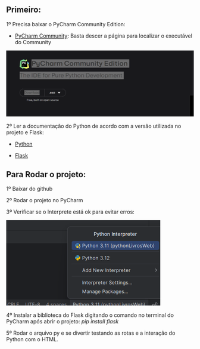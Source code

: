 ## Primeiro: 

1º Precisa baixar o PyCharm Community Edition:
- [PyCharm Community](https://www.jetbrains.com/pycharm/download/?section=windows#section=windows): Basta descer a página para localizar o executável do Community

![img.png](img.png)


2º Ler a documentação do Python de acordo com a versão utilizada no projeto e Flask:  
 - [Python](https://docs.python.org/3/)

 - [Flask](https://flask.palletsprojects.com/en/3.0.x/)


## Para Rodar o projeto:

1º Baixar do github

2º Rodar o projeto no PyCharm

3º Verificar se o Interprete está ok para evitar erros:

![img_1.png](img_1.png)

4º Instalar a biblioteca do Flask digitando o comando no terminal do PyCharm após abrir o projeto: *pip install flask*

5º Rodar o arquivo py e se divertir testando as rotas e a interação do Python com o HTML.

